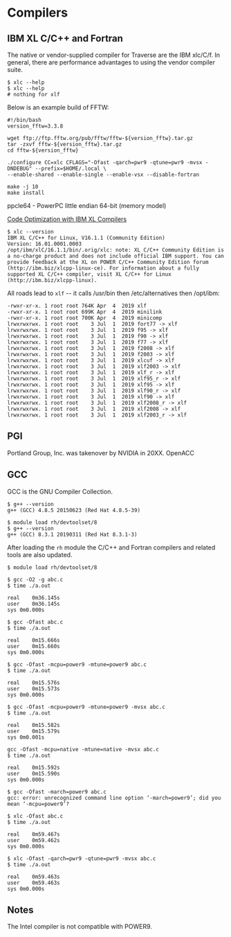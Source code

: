 # Compilers

## IBM XL C/C++ and Fortran

The native or vendor-supplied compiler for Traverse are the IBM xlc/C/f. In general, there are performance advantages to using the vendor compiler suite.

```
$ xlc --help
$ xlc --help
# nothing for xlf
```

Below is an example build of FFTW:

```
#!/bin/bash
version_fftw=3.3.8

wget ftp://ftp.fftw.org/pub/fftw/fftw-${version_fftw}.tar.gz
tar -zxvf fftw-${version_fftw}.tar.gz
cd fftw-${version_fftw}

./configure CC=xlc CFLAGS="-Ofast -qarch=pwr9 -qtune=pwr9 -mvsx -DNDEBUG" --prefix=$HOME/.local \
--enable-shared --enable-single --enable-vsx --disable-fortran

make -j 10
make install
```

ppcle64 - PowerPC little endian 64-bit (memory model)

[Code Optimization with IBM XL Compilers](https://www-01.ibm.com/support/docview.wss?uid=swg27005174&aid=1)

```
$ xlc --version
IBM XL C/C++ for Linux, V16.1.1 (Community Edition)
Version: 16.01.0001.0003
/opt/ibm/xlC/16.1.1/bin/.orig/xlc: note: XL C/C++ Community Edition is a no-charge product and does not include official IBM support. You can provide feedback at the XL on POWER C/C++ Community Edition forum (http://ibm.biz/xlcpp-linux-ce). For information about a fully supported XL C/C++ compiler, visit XL C/C++ for Linux (http://ibm.biz/xlcpp-linux).
```

All roads lead to `xlf` -- it calls /usr/bin then /etc/alternatives then /opt/ibm:

```
-rwxr-xr-x. 1 root root 764K Apr  4  2019 xlf
-rwxr-xr-x. 1 root root 699K Apr  4  2019 minilink
-rwxr-xr-x. 1 root root 700K Apr  4  2019 minicomp
lrwxrwxrwx. 1 root root    3 Jul  1  2019 fort77 -> xlf
lrwxrwxrwx. 1 root root    3 Jul  1  2019 f95 -> xlf
lrwxrwxrwx. 1 root root    3 Jul  1  2019 f90 -> xlf
lrwxrwxrwx. 1 root root    3 Jul  1  2019 f77 -> xlf
lrwxrwxrwx. 1 root root    3 Jul  1  2019 f2008 -> xlf
lrwxrwxrwx. 1 root root    3 Jul  1  2019 f2003 -> xlf
lrwxrwxrwx. 1 root root    3 Jul  1  2019 xlcuf -> xlf
lrwxrwxrwx. 1 root root    3 Jul  1  2019 xlf2003 -> xlf
lrwxrwxrwx. 1 root root    3 Jul  1  2019 xlf_r -> xlf
lrwxrwxrwx. 1 root root    3 Jul  1  2019 xlf95_r -> xlf
lrwxrwxrwx. 1 root root    3 Jul  1  2019 xlf95 -> xlf
lrwxrwxrwx. 1 root root    3 Jul  1  2019 xlf90_r -> xlf
lrwxrwxrwx. 1 root root    3 Jul  1  2019 xlf90 -> xlf
lrwxrwxrwx. 1 root root    3 Jul  1  2019 xlf2008_r -> xlf
lrwxrwxrwx. 1 root root    3 Jul  1  2019 xlf2008 -> xlf
lrwxrwxrwx. 1 root root    3 Jul  1  2019 xlf2003_r -> xlf
```

## PGI

Portland Group, Inc. was takenover by NVIDIA in 20XX. OpenACC


## GCC

GCC is the GNU Compiler Collection.

```
$ g++ --version
g++ (GCC) 4.8.5 20150623 (Red Hat 4.8.5-39)
```

```
$ module load rh/devtoolset/8
$ g++ --version
g++ (GCC) 8.3.1 20190311 (Red Hat 8.3.1-3)
```

After loading the `rh` module the C/C++ and Fortran compilers and related tools are also updated.

```
$ module load rh/devtoolset/8

$ gcc -O2 -g abc.c 
$ time ./a.out 

real	0m36.145s
user	0m36.145s
sys	0m0.000s

$ gcc -Ofast abc.c 
$ time ./a.out 

real	0m15.666s
user	0m15.660s
sys	0m0.000s

$ gcc -Ofast -mcpu=power9 -mtune=power9 abc.c 
$ time ./a.out 

real	0m15.576s
user	0m15.573s
sys	0m0.000s

$ gcc -Ofast -mcpu=power9 -mtune=power9 -mvsx abc.c 
$ time ./a.out 

real	0m15.582s
user	0m15.579s
sys	0m0.001s

gcc -Ofast -mcpu=native -mtune=native -mvsx abc.c 
$ time ./a.out 

real	0m15.592s
user	0m15.590s
sys	0m0.000s

$ gcc -Ofast -march=power9 abc.c
gcc: error: unrecognized command line option ‘-march=power9’; did you mean ‘-mcpu=power9’?
```

```
$ xlc -Ofast abc.c 
$ time ./a.out

real	0m59.467s
user	0m59.462s
sys	0m0.000s

$ xlc -Ofast -qarch=pwr9 -qtune=pwr9 -mvsx abc.c 
$ time ./a.out

real	0m59.463s
user	0m59.463s
sys	0m0.000s
```

## Notes

The Intel compiler is not compatible with POWER9.

